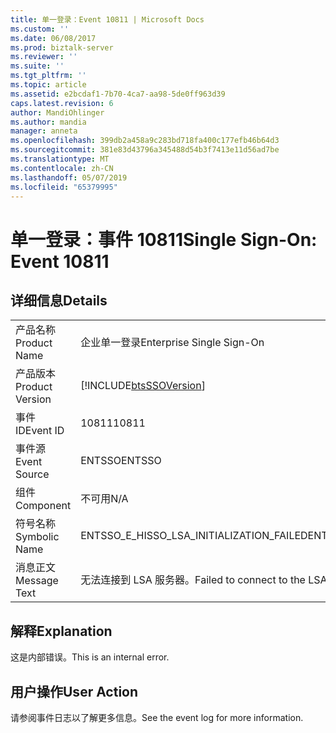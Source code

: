 ```yaml
---
title: 单一登录：Event 10811 | Microsoft Docs
ms.custom: ''
ms.date: 06/08/2017
ms.prod: biztalk-server
ms.reviewer: ''
ms.suite: ''
ms.tgt_pltfrm: ''
ms.topic: article
ms.assetid: e2bcdaf1-7b70-4ca7-aa98-5de0ff963d39
caps.latest.revision: 6
author: MandiOhlinger
ms.author: mandia
manager: anneta
ms.openlocfilehash: 399db2a458a9c283bd718fa400c177efb46b64d3
ms.sourcegitcommit: 381e83d43796a345488d54b3f7413e11d56ad7be
ms.translationtype: MT
ms.contentlocale: zh-CN
ms.lasthandoff: 05/07/2019
ms.locfileid: "65379995"
---
```

# <a name="single-sign-on-event-10811"></a><span data-ttu-id="1adc6-102">单一登录：事件 10811</span><span class="sxs-lookup"><span data-stu-id="1adc6-102">Single Sign-On: Event 10811</span></span>
## <a name="details"></a><span data-ttu-id="1adc6-103">详细信息</span><span class="sxs-lookup"><span data-stu-id="1adc6-103">Details</span></span>  
  
|                 |                                                            |
|-----------------|------------------------------------------------------------|
|  <span data-ttu-id="1adc6-104">产品名称</span><span class="sxs-lookup"><span data-stu-id="1adc6-104">Product Name</span></span>   |                 <span data-ttu-id="1adc6-105">企业单一登录</span><span class="sxs-lookup"><span data-stu-id="1adc6-105">Enterprise Single Sign-On</span></span>                  |
| <span data-ttu-id="1adc6-106">产品版本</span><span class="sxs-lookup"><span data-stu-id="1adc6-106">Product Version</span></span> | [!INCLUDE[btsSSOVersion](../includes/btsssoversion-md.md)] |
|    <span data-ttu-id="1adc6-107">事件 ID</span><span class="sxs-lookup"><span data-stu-id="1adc6-107">Event ID</span></span>     |                           <span data-ttu-id="1adc6-108">10811</span><span class="sxs-lookup"><span data-stu-id="1adc6-108">10811</span></span>                            |
|  <span data-ttu-id="1adc6-109">事件源</span><span class="sxs-lookup"><span data-stu-id="1adc6-109">Event Source</span></span>   |                           <span data-ttu-id="1adc6-110">ENTSSO</span><span class="sxs-lookup"><span data-stu-id="1adc6-110">ENTSSO</span></span>                           |
|    <span data-ttu-id="1adc6-111">组件</span><span class="sxs-lookup"><span data-stu-id="1adc6-111">Component</span></span>    |                            <span data-ttu-id="1adc6-112">不可用</span><span class="sxs-lookup"><span data-stu-id="1adc6-112">N/A</span></span>                             |
|  <span data-ttu-id="1adc6-113">符号名称</span><span class="sxs-lookup"><span data-stu-id="1adc6-113">Symbolic Name</span></span>  |          <span data-ttu-id="1adc6-114">ENTSSO_E_HISSO_LSA_INITIALIZATION_FAILED</span><span class="sxs-lookup"><span data-stu-id="1adc6-114">ENTSSO_E_HISSO_LSA_INITIALIZATION_FAILED</span></span>          |
|  <span data-ttu-id="1adc6-115">消息正文</span><span class="sxs-lookup"><span data-stu-id="1adc6-115">Message Text</span></span>   |            <span data-ttu-id="1adc6-116">无法连接到 LSA 服务器。</span><span class="sxs-lookup"><span data-stu-id="1adc6-116">Failed to connect to the LSA server.</span></span>            |
  
## <a name="explanation"></a><span data-ttu-id="1adc6-117">解释</span><span class="sxs-lookup"><span data-stu-id="1adc6-117">Explanation</span></span>  
 <span data-ttu-id="1adc6-118">这是内部错误。</span><span class="sxs-lookup"><span data-stu-id="1adc6-118">This is an internal error.</span></span>  
  
## <a name="user-action"></a><span data-ttu-id="1adc6-119">用户操作</span><span class="sxs-lookup"><span data-stu-id="1adc6-119">User Action</span></span>  
 <span data-ttu-id="1adc6-120">请参阅事件日志以了解更多信息。</span><span class="sxs-lookup"><span data-stu-id="1adc6-120">See the event log for more information.</span></span>
